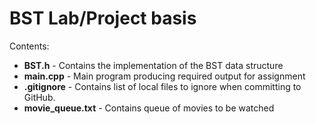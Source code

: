 # BST Lab/Project basis


Contents:
- **BST.h** - Contains the implementation of the BST data structure
- **main.cpp**     - Main program producing required output for assignment
- **.gitignore**   - Contains list of local files to ignore when committing to GitHub.
- **movie_queue.txt** - Contains queue of movies to be watched
